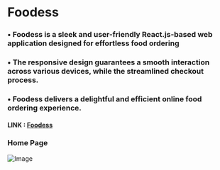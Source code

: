 # Foodess
### • Foodess is a sleek and user-friendly React.js-based web application designed for effortless food ordering
### • The responsive design guarantees a smooth interaction across various devices, while the streamlined checkout process.
### • Foodess delivers a delightful and efficient online food ordering experience.
#### LINK : [Foodess](https://foodessbyme.netlify.app)
### Home Page
![Image](https://github.com/user-attachments/assets/dc6829f4-09a3-4309-9203-a2387f5fa388)



